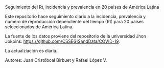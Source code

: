 
Seguimiento del Rt, incidencia y prevalencia en 20 países de América Latina

Este repositorio hace seguimiento diario a la incidencia, prevalencia y número de reproducción dependiente del tiempo (Rt) para 20 países seleccionados de América Latina.

La fuente de los datos proviene del repositorio de la universidad Jhon Jokpins: https://github.com/CSSEGISandData/COVID-19.

La actualziación es diaria.

Autores: Juan Cristóboal Birbuet y  Rafael López V.


